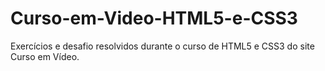 # Curso-em-Video-HTML5-e-CSS3
Exercícios e desafio resolvidos durante o curso de HTML5 e CSS3 do site Curso em Vídeo.
